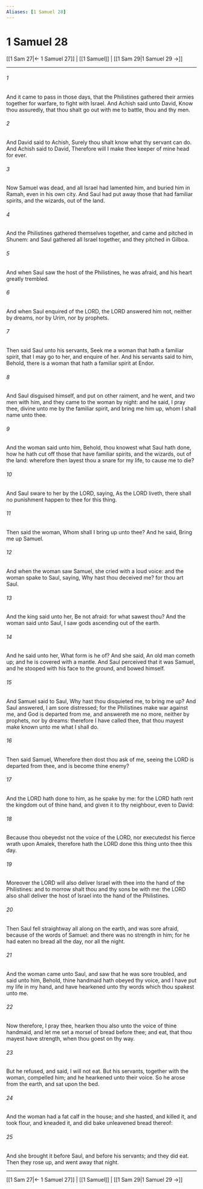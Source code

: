 ```yaml
---
Aliases: [1 Samuel 28]
---
```

# 1 Samuel 28

[[1 Sam 27|← 1 Samuel 27]] | [[1 Samuel]] | [[1 Sam 29|1 Samuel 29 →]]
***



###### 1 
And it came to pass in those days, that the Philistines gathered their armies together for warfare, to fight with Israel. And Achish said unto David, Know thou assuredly, that thou shalt go out with me to battle, thou and thy men. 

###### 2 
And David said to Achish, Surely thou shalt know what thy servant can do. And Achish said to David, Therefore will I make thee keeper of mine head for ever. 

###### 3 
Now Samuel was dead, and all Israel had lamented him, and buried him in Ramah, even in his own city. And Saul had put away those that had familiar spirits, and the wizards, out of the land. 

###### 4 
And the Philistines gathered themselves together, and came and pitched in Shunem: and Saul gathered all Israel together, and they pitched in Gilboa. 

###### 5 
And when Saul saw the host of the Philistines, he was afraid, and his heart greatly trembled. 

###### 6 
And when Saul enquired of the LORD, the LORD answered him not, neither by dreams, nor by Urim, nor by prophets. 

###### 7 
Then said Saul unto his servants, Seek me a woman that hath a familiar spirit, that I may go to her, and enquire of her. And his servants said to him, Behold, there is a woman that hath a familiar spirit at Endor. 

###### 8 
And Saul disguised himself, and put on other raiment, and he went, and two men with him, and they came to the woman by night: and he said, I pray thee, divine unto me by the familiar spirit, and bring me him up, whom I shall name unto thee. 

###### 9 
And the woman said unto him, Behold, thou knowest what Saul hath done, how he hath cut off those that have familiar spirits, and the wizards, out of the land: wherefore then layest thou a snare for my life, to cause me to die? 

###### 10 
And Saul sware to her by the LORD, saying, As the LORD liveth, there shall no punishment happen to thee for this thing. 

###### 11 
Then said the woman, Whom shall I bring up unto thee? And he said, Bring me up Samuel. 

###### 12 
And when the woman saw Samuel, she cried with a loud voice: and the woman spake to Saul, saying, Why hast thou deceived me? for thou art Saul. 

###### 13 
And the king said unto her, Be not afraid: for what sawest thou? And the woman said unto Saul, I saw gods ascending out of the earth. 

###### 14 
And he said unto her, What form is he of? And she said, An old man cometh up; and he is covered with a mantle. And Saul perceived that it was Samuel, and he stooped with his face to the ground, and bowed himself. 

###### 15 
And Samuel said to Saul, Why hast thou disquieted me, to bring me up? And Saul answered, I am sore distressed; for the Philistines make war against me, and God is departed from me, and answereth me no more, neither by prophets, nor by dreams: therefore I have called thee, that thou mayest make known unto me what I shall do. 

###### 16 
Then said Samuel, Wherefore then dost thou ask of me, seeing the LORD is departed from thee, and is become thine enemy? 

###### 17 
And the LORD hath done to him, as he spake by me: for the LORD hath rent the kingdom out of thine hand, and given it to thy neighbour, even to David: 

###### 18 
Because thou obeyedst not the voice of the LORD, nor executedst his fierce wrath upon Amalek, therefore hath the LORD done this thing unto thee this day. 

###### 19 
Moreover the LORD will also deliver Israel with thee into the hand of the Philistines: and to morrow shalt thou and thy sons be with me: the LORD also shall deliver the host of Israel into the hand of the Philistines. 

###### 20 
Then Saul fell straightway all along on the earth, and was sore afraid, because of the words of Samuel: and there was no strength in him; for he had eaten no bread all the day, nor all the night. 

###### 21 
And the woman came unto Saul, and saw that he was sore troubled, and said unto him, Behold, thine handmaid hath obeyed thy voice, and I have put my life in my hand, and have hearkened unto thy words which thou spakest unto me. 

###### 22 
Now therefore, I pray thee, hearken thou also unto the voice of thine handmaid, and let me set a morsel of bread before thee; and eat, that thou mayest have strength, when thou goest on thy way. 

###### 23 
But he refused, and said, I will not eat. But his servants, together with the woman, compelled him; and he hearkened unto their voice. So he arose from the earth, and sat upon the bed. 

###### 24 
And the woman had a fat calf in the house; and she hasted, and killed it, and took flour, and kneaded it, and did bake unleavened bread thereof: 

###### 25 
And she brought it before Saul, and before his servants; and they did eat. Then they rose up, and went away that night.

***
[[1 Sam 27|← 1 Samuel 27]] | [[1 Samuel]] | [[1 Sam 29|1 Samuel 29 →]]
